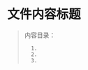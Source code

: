 <!--
 * @Date: 2024-06-06
 * @LastEditors: GoKo-Son626
 * @LastEditTime: 2024-06-18
 * @FilePath: \STM32_Study\入门篇\6.Timer\Timer.md
 * @Description: 定时器学习的笔记和代码实践
-->

# 文件内容标题

> 内容目录：
> 
>       1. 
>       2. 
>       3. 